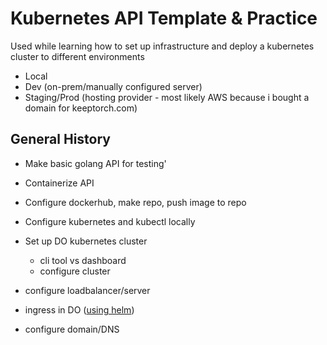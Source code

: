 # Kubernetes API Template & Practice

Used while learning how to set up infrastructure and deploy a kubernetes cluster to different environments

- Local
- Dev (on-prem/manually configured server)
- Staging/Prod (hosting provider - most likely AWS because i bought a domain for keeptorch.com)

## General History

- Make basic golang API for testing'

- Containerize API
- Configure dockerhub, make repo, push image to repo
- Configure kubernetes and kubectl locally
- Set up DO kubernetes cluster
    - cli tool vs dashboard
    - configure cluster
- configure loadbalancer/server
- ingress in DO ([using helm](https://www.digitalocean.com/community/tutorials/how-to-set-up-an-nginx-ingress-on-digitalocean-kubernetes-using-helm))
- configure domain/DNS

